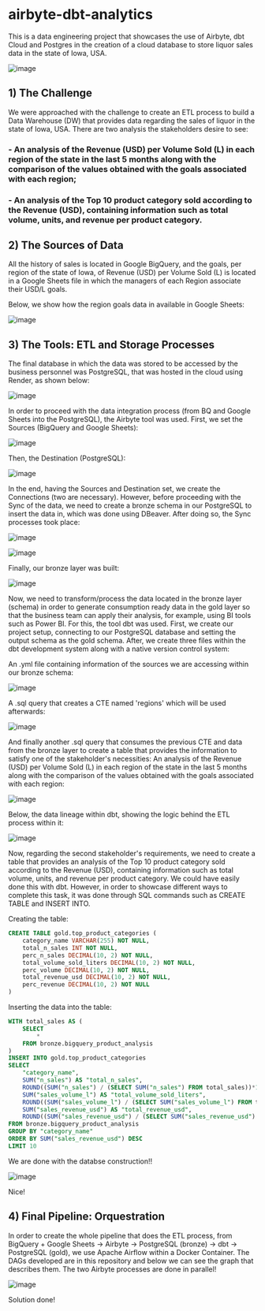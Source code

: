 # airbyte-dbt-analytics
This is a data engineering project that showcases the use of Airbyte, dbt Cloud and Postgres in the creation of a cloud database to store liquor sales data in the state of Iowa, USA.

![image](https://github.com/T1burski/airbyte-dbt-analytics/assets/100734219/1ebd3a1b-71cc-46a2-b9c7-aa6faea9ee7b)

## 1) The Challenge

We were approached with the challenge to create an ETL process to build a Data Warehouse (DW) that provides data regarding the sales of liquor in the state of Iowa, USA. There are two analysis the stakeholders desire to see:
### - An analysis of the Revenue (USD) per Volume Sold (L) in each region of the state in the last 5 months along with the comparison of the values obtained with the goals associated with each region;
### - An analysis of the Top 10 product category sold according to the Revenue (USD), containing information such as total volume, units, and revenue per product category.

## 2) The Sources of Data

All the history of sales is located in Google BigQuery, and the goals, per region of the state of Iowa, of Revenue (USD) per Volume Sold (L) is located in a Google Sheets file in which the managers of each Region associate their USD/L goals.

Below, we show how the region goals data in available in Google Sheets:

![image](https://github.com/T1burski/airbyte-dbt-analytics/assets/100734219/169b432d-19a4-46ef-8679-5ca9c5cc72a3)


## 3) The Tools: ETL and Storage Processes

The final database in which the data was stored to be accessed by the business personnel was PostgreSQL, that was hosted in the cloud using Render, as shown below:

![image](https://github.com/T1burski/airbyte-dbt-analytics/assets/100734219/eff66dc9-b922-4085-b06f-9ed79ef784eb)

In order to proceed with the data integration process (from BQ and Google Sheets into the PostgreSQL), the Airbyte tool was used. First, we set the Sources (BigQuery and Google Sheets):

![image](https://github.com/T1burski/airbyte-dbt-analytics/assets/100734219/d6ee10c6-e31c-45c0-bae3-bb1524947b95)

Then, the Destination (PostgreSQL):

![image](https://github.com/T1burski/airbyte-dbt-analytics/assets/100734219/a7146374-cebd-479d-a067-6f35f6c0f987)

In the end, having the Sources and Destination set, we create the Connections (two are necessary). However, before proceeding with the Sync of the data, we need to create a bronze schema in our PostgreSQL to insert the data in, which was done using DBeaver. After doing so, the Sync processes took place:

![image](https://github.com/T1burski/airbyte-dbt-analytics/assets/100734219/c43325ae-ad37-4d2c-99f0-c67858c952bd)

![image](https://github.com/T1burski/airbyte-dbt-analytics/assets/100734219/b7aa236c-e271-4aa1-9748-792cebc59ae1)

Finally, our bronze layer was built:

![image](https://github.com/T1burski/airbyte-dbt-analytics/assets/100734219/4a585075-9831-45cc-aecb-bcbf8e709a47)

Now, we need to transform/process the data located in the bronze layer (schema) in order to generate consumption ready data in the gold layer so that the business team can apply their analysis, for example, using BI tools such as Power BI.
For this, the tool dbt was used. First, we create our project setup, connecting to our PostgreSQL database and setting the output schema as the gold schema. After, we create three files within the dbt development system along with a native version control system:

An .yml file containing information of the sources we are accessing within our bronze schema:

![image](https://github.com/T1burski/airbyte-dbt-analytics/assets/100734219/70dd5959-e954-4cfe-8f42-69d19b126a7c)


A .sql query that creates a CTE named 'regions' which will be used afterwards:

![image](https://github.com/T1burski/airbyte-dbt-analytics/assets/100734219/8e52116e-fdef-452d-a457-5c1bd44f5998)

And finally another .sql query that consumes the previous CTE and data from the bronze layer to create a table that provides the information to satisfy one of the stakeholder's necessities: An analysis of the Revenue (USD) per Volume Sold (L) in each region of the state in the last 5 months along with the comparison of the values obtained with the goals associated with each region:

![image](https://github.com/T1burski/airbyte-dbt-analytics/assets/100734219/37043016-8596-47dd-af49-645114e5ba5d)

Below, the data lineage within dbt, showing the logic behind the ETL process within it:

![image](https://github.com/T1burski/airbyte-dbt-analytics/assets/100734219/7b191042-da2b-4b74-a26c-0df3d1fa6772)

Now, regarding the second stakeholder's requirements, we need to create a table that provides an analysis of the Top 10 product category sold according to the Revenue (USD), containing information such as total volume, units, and revenue per product category. We could have easily done this with dbt. However, in order to showcase different ways to complete this task, it was done through SQL commands such as CREATE TABLE and INSERT INTO.

Creating the table:

```sql
CREATE TABLE gold.top_product_categories (
	category_name VARCHAR(255) NOT NULL,
	total_n_sales INT NOT NULL,
	perc_n_sales DECIMAL(10, 2) NOT NULL,
	total_volume_sold_liters DECIMAL(10, 2) NOT NULL,
	perc_volume DECIMAL(10, 2) NOT NULL,
	total_revenue_usd DECIMAL(10, 2) NOT NULL,
	perc_revenue DECIMAL(10, 2) NOT NULL
)
```

Inserting the data into the table:

```sql
WITH total_sales AS (
	SELECT 
		*
	FROM bronze.bigquery_product_analysis
)
INSERT INTO gold.top_product_categories
SELECT
	"category_name",
	SUM("n_sales") AS "total_n_sales",
	ROUND((SUM("n_sales") / (SELECT SUM("n_sales") FROM total_sales))*100, 2) AS "perc_n_sales",
	SUM("sales_volume_l") AS "total_volume_sold_liters",
	ROUND((SUM("sales_volume_l") / (SELECT SUM("sales_volume_l") FROM total_sales))*100, 2) AS "perc_volume",
	SUM("sales_revenue_usd") AS "total_revenue_usd",
	ROUND((SUM("sales_revenue_usd") / (SELECT SUM("sales_revenue_usd") FROM total_sales))*100, 2) AS "perc_revenue"
FROM bronze.bigquery_product_analysis
GROUP BY "category_name"
ORDER BY SUM("sales_revenue_usd") DESC
LIMIT 10
```
We are done with the databse construction!!

![image](https://github.com/T1burski/airbyte-dbt-analytics/assets/100734219/5175cf8a-d3d1-4480-9a20-c5e10896705f)

Nice!

## 4) Final Pipeline: Orquestration

In order to create the whole pipeline that does the ETL process, from BigQuery + Google Sheets -> Airbyte -> PostgreSQL (bronze) -> dbt -> PostgreSQL (gold), we use Apache Airflow within a Docker Container. The DAGs developed are in this repository and below we can see the graph that describes them. The two Airbyte processes are done in parallel!

![image](https://github.com/T1burski/airbyte-dbt-analytics/assets/100734219/6c11fb6f-59ac-4be9-b014-480a5fd8ff6b)

Solution done! 
